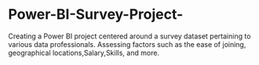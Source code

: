 # Power-BI-Survey-Project-
Creating a Power BI project centered around a survey dataset pertaining to various data professionals. Assessing factors such as the ease of joining, geographical locations,Salary,Skills, and more.
